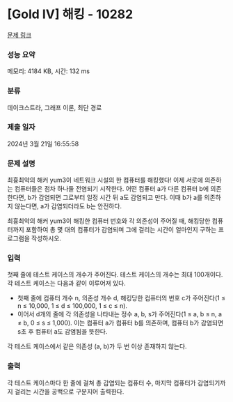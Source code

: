 # [Gold IV] 해킹 - 10282 

[문제 링크](https://www.acmicpc.net/problem/10282) 

### 성능 요약

메모리: 4184 KB, 시간: 132 ms

### 분류

데이크스트라, 그래프 이론, 최단 경로

### 제출 일자

2024년 3월 21일 16:55:58

### 문제 설명

<p>최흉최악의 해커 yum3이 네트워크 시설의 한 컴퓨터를 해킹했다! 이제 서로에 의존하는 컴퓨터들은 점차 하나둘 전염되기 시작한다. 어떤 컴퓨터 a가 다른 컴퓨터 b에 의존한다면, b가 감염되면 그로부터 일정 시간 뒤 a도 감염되고 만다. 이때 b가 a를 의존하지 않는다면, a가 감염되더라도 b는 안전하다.</p>

<p>최흉최악의 해커 yum3이 해킹한 컴퓨터 번호와 각 의존성이 주어질 때, 해킹당한 컴퓨터까지 포함하여 총 몇 대의 컴퓨터가 감염되며 그에 걸리는 시간이 얼마인지 구하는 프로그램을 작성하시오.</p>

### 입력 

 <p>첫째 줄에 테스트 케이스의 개수가 주어진다. 테스트 케이스의 개수는 최대 100개이다. 각 테스트 케이스는 다음과 같이 이루어져 있다.</p>

<ul>
	<li>첫째 줄에 컴퓨터 개수 n, 의존성 개수 d, 해킹당한 컴퓨터의 번호 c가 주어진다(1 ≤ n ≤ 10,000, 1 ≤ d ≤ 100,000, 1 ≤ c ≤ n).</li>
	<li>이어서 d개의 줄에 각 의존성을 나타내는 정수 a, b, s가 주어진다(1 ≤ a, b ≤ n, a ≠ b, 0 ≤ s ≤ 1,000). 이는 컴퓨터 a가 컴퓨터 b를 의존하며, 컴퓨터 b가 감염되면 s초 후 컴퓨터 a도 감염됨을 뜻한다.</li>
</ul>

<p>각 테스트 케이스에서 같은 의존성 (a, b)가 두 번 이상 존재하지 않는다.</p>

### 출력 

 <p>각 테스트 케이스마다 한 줄에 걸쳐 총 감염되는 컴퓨터 수, 마지막 컴퓨터가 감염되기까지 걸리는 시간을 공백으로 구분지어 출력한다.</p>

